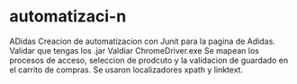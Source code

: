 # automatizaci-n
ADidas
Creacion de automatizacion con Junit para  la pagina de Adidas. 
Validar que tengas los .jar
Valdiar  ChromeDriver.exe
Se mapean los procesos de acceso, seleccion de  prodcuto y la validacion de guardado en el carrito de compras. Se usaron localizadores  xpath y linktext.
